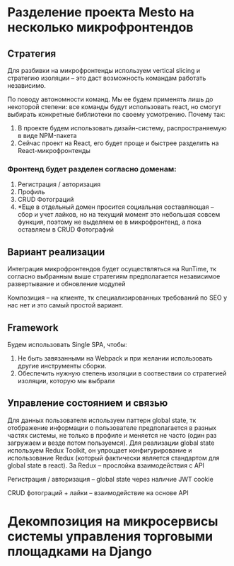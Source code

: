 # Разделение проекта Mesto на несколько микрофронтендов

## Стратегия
Для разбивки на микрофронтенды используем vertical slicing и стратегию изоляции – это даст возможность командам работать независимо.

По поводу автономности команд. Мы ее будем применять лишь до некоторой степени: все команды будут использовать react, но смогут выбирать конкретные библиотеки по своему усмотрению.
Почему так:
1. В проекте будем использовать дизайн-систему, распространяемую в виде NPM-пакета
2. Сейчас проект на React, его будет проще и быстрее разделить на React-микрофронтенды

### Фронтенд будет разделен согласно доменам:
1. Регистрация / авторизация
2. Профиль
3. CRUD Фотограций
4. *Еще в отдельный домен просится социальная составляющая – сбор и учет лайков, но на текущий момент это небольшая совсем функция, поэтому не выделяем ее в микрофронтенд, а пока оставляем в CRUD Фотографий

## Вариант реализации
Интеграция микрофронтендов будет осуществляться на RunTime, тк согласно выбранным выше стратегиям предполагается независимое развертывание и обновление модулей

Композиция – на клиенте, тк специализированных требований по SEO у нас нет и это самый простой вариант.

## Framework
Будем использовать Single SPA, чтобы:
1. Не быть завязанными на Webpack и при желании использовать другие инструменты сборки.
2. Обеспечить нужную степень изоляции в соотвествии со стратегией изоляции, которую мы выбрали

## Управление состоянием и связью
Для данных пользователя используем паттерн global state, тк отображение информации о пользователе предполагается в разных частях системы, не только в профиле и меняется не часто (один раз загружаем и везде потом пользуемся). Для реализации global state используем Redux Toolkit, он упрощает конфигурирование и использование Redux (который фактически является стандартом для global state в react). За Redux – прослойка взаимодействия с API

Регистрация / авторизация – global state через наличие JWT cookie

CRUD фотограций + лайки – взаимодействие на основе API

# Декомпозиция на микросервисы системы управления торговыми площадками на Django

